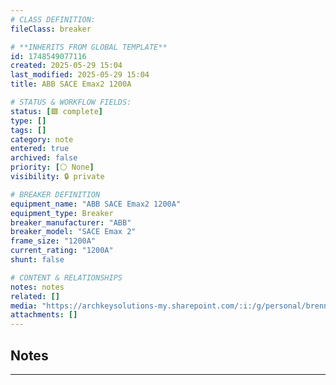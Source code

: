 ```yaml
---
# CLASS DEFINITION:
fileClass: breaker

# **INHERITS FROM GLOBAL TEMPLATE**
id: 1748549077116
created: 2025-05-29 15:04
last_modified: 2025-05-29 15:04
title: ABB SACE Emax2 1200A

# STATUS & WORKFLOW FIELDS:
status: [🟩 complete]
type: []
tags: []
category: note
entered: true
archived: false
priority: [⚪ None]
visibility: 🔒 private

# BREAKER DEFINITION
equipment_name: "ABB SACE Emax2 1200A"
equipment_type: Breaker
breaker_manufacturer: "ABB"
breaker_model: "SACE Emax 2"
frame_size: "1200A"
current_rating: "1200A"
shunt: false

# CONTENT & RELATIONSHIPS
notes: notes
related: []
media: "https://archkeysolutions-my.sharepoint.com/:i:/g/personal/brennan_salibrici_prokey_com/EU618e6f0qFKpAl1a90p0B0B8yijuyl9xTY3MC0zAj1MQA?e=smgg5c"
attachments: []
---
```


## Notes
---

